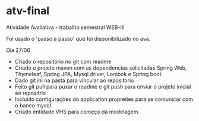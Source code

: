 # atv-final
Atividade Avaliativa - trabalho semestral WEB-III

Foi usado o 'passo a passo' que foi disponibilizado no ava.

Dia 27/06
- Criado o repositório no git com readme
- Criado o projeto maven com as dependencias solicitadas
  Spring Web, Thymeleaf, Spring JPA, Mysql driver, Lombok e Spring boot.
- Dado git ini na pasta para vincular ao repositorio
- Feito git pull para puxar o readme e git push para enviar o projeto 
  inicial ao repositrio
- Incluido configurações do application propreties para se comunicar com o banco mysql.
- Criado entidade VHS para começo da modelagem.